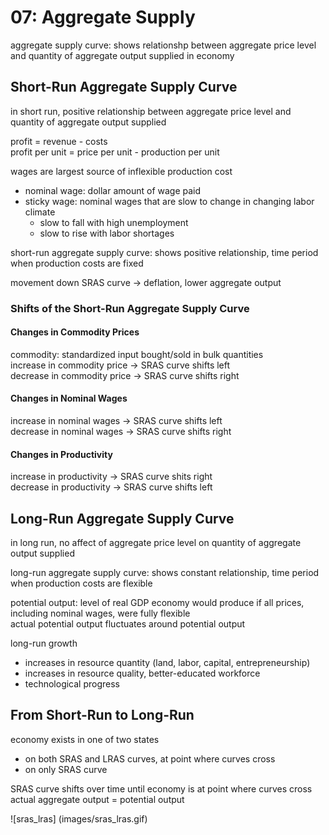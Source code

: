 # 07: Aggregate Supply

aggregate supply curve: shows relationshp between aggregate price level and quantity of aggregate output supplied in economy

## Short-Run Aggregate Supply Curve

in short run, positive relationship between aggregate price level and quantity of aggregate output supplied

profit = revenue - costs  
profit per unit = price per unit - production per unit

wages are largest source of inflexible production cost  
+ nominal wage: dollar amount of wage paid  
+ sticky wage: nominal wages that are slow to change in changing labor climate  
	+ slow to fall with high unemployment  
	+ slow to rise with labor shortages

short-run aggregate supply curve: shows positive relationship, time period when production costs are fixed  

movement down SRAS curve -> deflation, lower aggregate output

### Shifts of the Short-Run Aggregate Supply Curve 

#### Changes in Commodity Prices
commodity: standardized input bought/sold in bulk quantities  
increase in commodity price -> SRAS curve shifts left  
decrease in commodity price -> SRAS curve shifts right

#### Changes in Nominal Wages
increase in nominal wages -> SRAS curve shifts left  
decrease in nominal wages -> SRAS curve shifts right  

#### Changes in Productivity
increase in productivity -> SRAS curve shits right  
decrease in productivity -> SRAS curve shifts left

## Long-Run Aggregate Supply Curve 

in long run, no affect of aggregate price level on quantity of aggregate output supplied 

long-run aggregate supply curve: shows constant relationship, time period when production costs are flexible 

potential output: level of real GDP economy would produce if all prices, including nominal wages, were fully flexible  
actual potential output fluctuates around potential output 

long-run growth
+ increases in resource quantity (land, labor, capital, entrepreneurship)
+ increases in resource quality, better-educated workforce
+ technological progress

## From Short-Run to Long-Run

economy exists in one of two states  
+ on both SRAS and LRAS curves, at point where curves cross
+ on only SRAS curve

SRAS curve shifts over time until economy is at point where curves cross  
actual aggregate output = potential output

![sras_lras] (images/sras_lras.gif)
